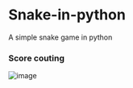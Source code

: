 # Snake-in-python
A simple snake game in python
### Score couting
![image](https://github.com/user-attachments/assets/7ab4219c-c213-4912-b1a6-a67de351f142)
